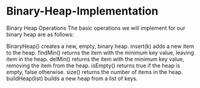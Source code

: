 # Binary-Heap-Implementation

Binary Heap Operations
The basic operations we will implement for our binary heap are as follows:

BinaryHeap() creates a new, empty, binary heap.
insert(k) adds a new item to the heap.
findMin() returns the item with the minimum key value, leaving item in the heap.
delMin() returns the item with the minimum key value, removing the item from the heap.
isEmpty() returns true if the heap is empty, false otherwise.
size() returns the number of items in the heap.
buildHeap(list) builds a new heap from a list of keys.
